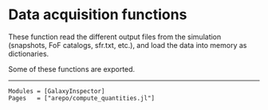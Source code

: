 # Data acquisition functions

These function read the different output files from the simulation (snapshots, FoF catalogs, sfr.txt, etc.), and load the data into memory as dictionaries.

Some of these functions are exported.

---

```@autodocs
Modules = [GalaxyInspector]
Pages   = ["arepo/compute_quantities.jl"]
```
